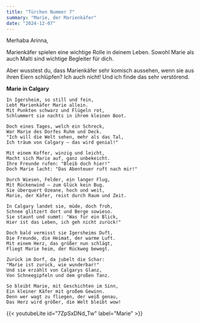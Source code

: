 ```yaml
---
title: "Türchen Nummer 7"
summary: "Marie, der Marienkäfer"
date: "2024-12-07"
---
```


Merhaba Arinna,

Marienkäfer spielen eine wichtige Rolle in deinem Leben. Sowohl Marie als auch Malti sind wichtige Begleiter für dich. 

Aber wusstest du, dass Marienkäfer sehr komisch aussehen, wenn sie aus ihren Eiern schlüpfen? Ich auch nicht! Und ich finde das sehr verstörend. 


**Marie in Calgary**

```
In Igersheim, so still und fein,  
Lebt Marienkäfer Marie allein.  
Mit Punkten schwarz und Flügeln rot,  
Schlummert sie nachts in ihrem kleinen Boot.  

Doch eines Tages, welch ein Schreck,  
War Marie des Dorfes Ruhm und Deck.  
"Ich will die Welt sehen, mehr als das Tal,  
Ich träum von Calgary – das wird genial!"  

Mit einem Koffer, winzig und leicht,  
Macht sich Marie auf, ganz unbekeicht.  
Ihre Freunde rufen: "Bleib doch hier!"  
Doch Marie lacht: "Das Abenteuer ruft nach mir!"  

Durch Wiesen, Felder, ein langer Flug,  
Mit Rückenwind – zum Glück kein Bug.  
Sie überquert Ozeane, hoch und weit,  
Marie, der Käfer, reist durch Raum und Zeit.  

In Calgary landet sie, müde, doch froh,  
Schnee glitzert dort und Berge sowieso.  
Sie staunt und summt: "Was für ein Blick,  
Hier ist das Leben, ich geh nicht zurück!"  

Doch bald vermisst sie Igersheims Duft,  
Die Freunde, die Heimat, der warme Luft.  
Mit einem Herz, das größer nun schlägt,  
Fliegt Marie heim, der Rückweg bewegt.  

Zurück im Dorf, da jubelt die Schar:  
"Marie ist zurück, wie wunderbar!"  
Und sie erzählt von Calgarys Glanz,  
Von Schneegipfeln und dem großen Tanz.  

So bleibt Marie, mit Geschichten im Sinn,  
Ein kleiner Käfer mit großem Gewinn.  
Denn wer wagt zu fliegen, der weiß genau,  
Das Herz wird größer, die Welt bleibt wow!  
```

{{< youtubeLite id="7ZpSxDNd_Tw" label="Marie" >}}